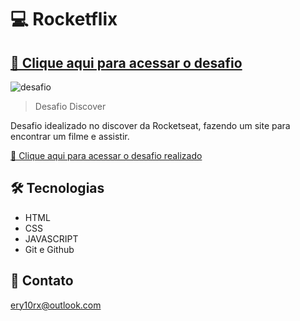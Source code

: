 # 💻 Rocketflix

## [🔗 Clique aqui para acessar o desafio](https://efficient-sloth-d85.notion.site/Desafio-Rocketflix-5ca1c56b5e52473eb12e8b2bc3ab1b8d#06e6ecb4212447c695dfbe7da61ec551)

![desafio](../github/desafio.png)

> Desafio Discover

Desafio idealizado no discover da Rocketseat, fazendo um site para encontrar um filme e assistir.

[🔗 Clique aqui para acessar o desafio realizado](https://ery10.github.io/Rocketflix/)

## 🛠 Tecnologias

- HTML
- CSS
- JAVASCRIPT
- Git e Github

## 💙 Contato

ery10rx@outlook.com
